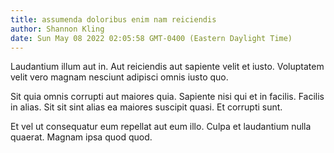 ```yaml
---
title: assumenda doloribus enim nam reiciendis
author: Shannon Kling
date: Sun May 08 2022 02:05:58 GMT-0400 (Eastern Daylight Time)
---
```

Laudantium illum aut in. Aut reiciendis aut sapiente velit et iusto. Voluptatem velit vero magnam nesciunt adipisci omnis iusto quo.

 Sit quia omnis corrupti aut maiores quia. Sapiente nisi qui et in facilis. Facilis in alias. Sit sit sint alias ea maiores suscipit quasi. Et corrupti sunt.

 Et vel ut consequatur eum repellat aut eum illo. Culpa et laudantium nulla quaerat. Magnam ipsa quod quod.